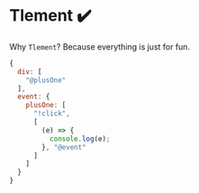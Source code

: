 # Tlement ✔️
Why `Tlement`? Because everything is just for fun.
```js
{
  div: [
    "@plusOne"
  ],
  event: {
    plusOne: [
      "!click",
      [
        (e) => {
          console.log(e);
        }, "@event"
      ]
    ]
  }
}
```

